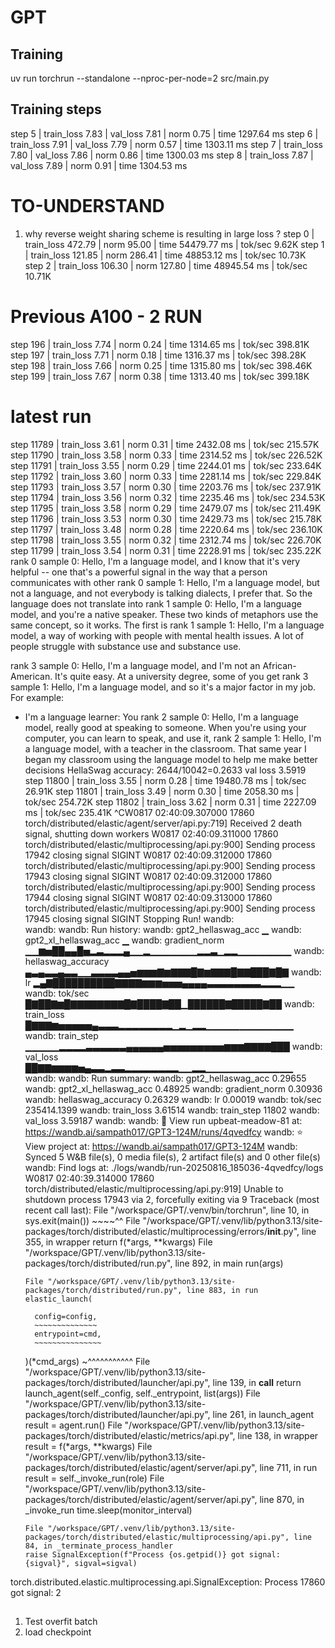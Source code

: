 # GPT

## Training
uv run torchrun --standalone --nproc-per-node=2 src/main.py

## Training steps

step 5   | train_loss 7.83  | val_loss 7.81  | norm 0.75  | time 1297.64 ms
step 6   | train_loss 7.91  | val_loss 7.79  | norm 0.57  | time 1303.11 ms
step 7   | train_loss 7.80  | val_loss 7.86  | norm 0.86  | time 1300.03 ms
step 8   | train_loss 7.87  | val_loss 7.89  | norm 0.91  | time 1304.53 ms

# TO-UNDERSTAND
1. 
    why reverse weight sharing scheme is resulting in large loss ?
    step 0   | train_loss 472.79 | norm 95.00 | time 54479.77 ms | tok/sec 9.62K
    step 1   | train_loss 121.85 | norm 286.41 | time 48853.12 ms | tok/sec 10.73K
    step 2   | train_loss 106.30 | norm 127.80 | time 48945.54 ms | tok/sec 10.71K


# Previous A100 - 2 RUN
step 196 | train_loss 7.74  | norm 0.24  | time 1314.65 ms | tok/sec 398.81K
step 197 | train_loss 7.71  | norm 0.18  | time 1316.37 ms | tok/sec 398.28K
step 198 | train_loss 7.66  | norm 0.25  | time 1315.80 ms | tok/sec 398.46K
step 199 | train_loss 7.67  | norm 0.38  | time 1313.40 ms | tok/sec 399.18K


# latest run
step 11789 | train_loss 3.61  | norm 0.31  | time 2432.08 ms | tok/sec 215.57K
step 11790 | train_loss 3.58  | norm 0.33  | time 2314.52 ms | tok/sec 226.52K
step 11791 | train_loss 3.55  | norm 0.29  | time 2244.01 ms | tok/sec 233.64K
step 11792 | train_loss 3.60  | norm 0.33  | time 2281.14 ms | tok/sec 229.84K
step 11793 | train_loss 3.57  | norm 0.30  | time 2203.76 ms | tok/sec 237.91K
step 11794 | train_loss 3.56  | norm 0.32  | time 2235.46 ms | tok/sec 234.53K
step 11795 | train_loss 3.58  | norm 0.29  | time 2479.07 ms | tok/sec 211.49K
step 11796 | train_loss 3.53  | norm 0.30  | time 2429.73 ms | tok/sec 215.78K
step 11797 | train_loss 3.48  | norm 0.28  | time 2220.64 ms | tok/sec 236.10K
step 11798 | train_loss 3.55  | norm 0.32  | time 2312.74 ms | tok/sec 226.70K
step 11799 | train_loss 3.54  | norm 0.31  | time 2228.91 ms | tok/sec 235.22K
rank 0 sample 0: Hello, I'm a language model, and I know that it's very helpful -- one that's a powerful signal in the way that a person communicates with other
rank 0 sample 1: Hello, I'm a language model, but not a language, and not everybody is talking dialects, I prefer that. So the language does not translate into
rank 1 sample 0: Hello, I'm a language model, and you're a native speaker. These two kinds of metaphors use the same concept, so it works. The first is
rank 1 sample 1: Hello, I'm a language model, a way of working with people with mental health issues. A lot of people struggle with substance use and substance use.

rank 3 sample 0: Hello, I'm a language model, and I'm not an African-American.
It's quite easy. At a university degree, some of you get
rank 3 sample 1: Hello, I'm a language model, and so it's a major factor in my job. For example:
- I'm a language learner: You
rank 2 sample 0: Hello, I'm a language model, really good at speaking to someone. When you're using your computer, you can learn to speak, and use it,
rank 2 sample 1: Hello, I'm a language model, with a teacher in the classroom. That same year I began my classroom using the language model to help me make better decisions
HellaSwag accuracy: 2644/10042=0.2633
val loss 3.5919
step 11800 | train_loss 3.55  | norm 0.28  | time 19480.78 ms | tok/sec 26.91K
step 11801 | train_loss 3.49  | norm 0.30  | time 2058.30 ms | tok/sec 254.72K
step 11802 | train_loss 3.62  | norm 0.31  | time 2227.09 ms | tok/sec 235.41K
^CW0817 02:40:09.307000 17860 torch/distributed/elastic/agent/server/api.py:719] Received 2 death signal, shutting down workers
W0817 02:40:09.311000 17860 torch/distributed/elastic/multiprocessing/api.py:900] Sending process 17942 closing signal SIGINT
W0817 02:40:09.312000 17860 torch/distributed/elastic/multiprocessing/api.py:900] Sending process 17943 closing signal SIGINT
W0817 02:40:09.312000 17860 torch/distributed/elastic/multiprocessing/api.py:900] Sending process 17944 closing signal SIGINT
W0817 02:40:09.313000 17860 torch/distributed/elastic/multiprocessing/api.py:900] Sending process 17945 closing signal SIGINT
Stopping Run!
wandb:                                                                                
wandb: 
wandb: Run history:
wandb:    gpt2_hellaswag_acc ▁
wandb: gpt2_xl_hellaswag_acc ▁
wandb:         gradient_norm ▁▁▆▅██▄▄█▅▂▃▂▂▂▄▁▁▂▁▁▁▁▁▁▁▂▂▃▁▂▂▁▁▁▁▁▁▁▁
wandb:    hellaswag_accuracy ▄▃▄▃▃▄▃▃▁▁▃▃▃▃▄▄▅▆▆▆▇▆▇▇▇█▇▆▇▇▇█▇▇███▇█▇
wandb:                    lr ▂▄▇██████████▇▇▇▇▆▆▆▅▅▅▄▄▄▄▃▃▃▃▃▃▃▃▂▂▂▁▁
wandb:               tok/sec █▇██▇▆█▇▇▇▇▇▇▇▇█▇████▇██▁██████▇█████▇██
wandb:            train_loss █▇▇▇▆▅▅▅▅▅▄▃▃▃▂▂▂▂▂▂▂▂▁▂▁▂▂▁▁▁▁▁▁▁▁▁▁▁▁▁
wandb:            train_step ▁▁▁▁▁▂▂▂▂▃▃▃▃▃▃▄▄▄▄▄▄▅▅▅▅▅▅▅▅▅▆▆▆▇▇▇▇███
wandb:              val_loss ██▇▇▆▆▆▆▅▄▃▃▂▃▃▂▂▂▂▂▂▂▂▁▁▂▂▁▁▁▁▁▁▁▁▁▁▁▁▁
wandb: 
wandb: Run summary:
wandb:    gpt2_hellaswag_acc 0.29655
wandb: gpt2_xl_hellaswag_acc 0.48925
wandb:         gradient_norm 0.30936
wandb:    hellaswag_accuracy 0.26329
wandb:                    lr 0.00019
wandb:               tok/sec 235414.1399
wandb:            train_loss 3.61514
wandb:            train_step 11802
wandb:              val_loss 3.59187
wandb: 
wandb: 🚀 View run upbeat-meadow-81 at: https://wandb.ai/sampath017/GPT3-124M/runs/4qvedfcy
wandb: ⭐️ View project at: https://wandb.ai/sampath017/GPT3-124M
wandb: Synced 5 W&B file(s), 0 media file(s), 2 artifact file(s) and 0 other file(s)
wandb: Find logs at: ./logs/wandb/run-20250816_185036-4qvedfcy/logs
W0817 02:40:39.314000 17860 torch/distributed/elastic/multiprocessing/api.py:919] Unable to shutdown process 17943 via 2, forcefully exiting via 9
Traceback (most recent call last):
  File "/workspace/GPT/.venv/bin/torchrun", line 10, in <module>
    sys.exit(main())
             ~~~~^^
  File "/workspace/GPT/.venv/lib/python3.13/site-packages/torch/distributed/elastic/multiprocessing/errors/__init__.py", line 355, in wrapper
    return f(*args, **kwargs)
  File "/workspace/GPT/.venv/lib/python3.13/site-packages/torch/distributed/run.py", line 892, in main
    run(args)
    ~~~^^^^^^
  File "/workspace/GPT/.venv/lib/python3.13/site-packages/torch/distributed/run.py", line 883, in run
    elastic_launch(
    ~~~~~~~~~~~~~~~
        config=config,
        ~~~~~~~~~~~~~~
        entrypoint=cmd,
        ~~~~~~~~~~~~~~~
    )(*cmd_args)
    ~^^^^^^^^^^^
  File "/workspace/GPT/.venv/lib/python3.13/site-packages/torch/distributed/launcher/api.py", line 139, in __call__
    return launch_agent(self._config, self._entrypoint, list(args))
  File "/workspace/GPT/.venv/lib/python3.13/site-packages/torch/distributed/launcher/api.py", line 261, in launch_agent
    result = agent.run()
  File "/workspace/GPT/.venv/lib/python3.13/site-packages/torch/distributed/elastic/metrics/api.py", line 138, in wrapper
    result = f(*args, **kwargs)
  File "/workspace/GPT/.venv/lib/python3.13/site-packages/torch/distributed/elastic/agent/server/api.py", line 711, in run
    result = self._invoke_run(role)
  File "/workspace/GPT/.venv/lib/python3.13/site-packages/torch/distributed/elastic/agent/server/api.py", line 870, in _invoke_run
    time.sleep(monitor_interval)
    ~~~~~~~~~~^^^^^^^^^^^^^^^^^^
  File "/workspace/GPT/.venv/lib/python3.13/site-packages/torch/distributed/elastic/multiprocessing/api.py", line 84, in _terminate_process_handler
    raise SignalException(f"Process {os.getpid()} got signal: {sigval}", sigval=sigval)
torch.distributed.elastic.multiprocessing.api.SignalException: Process 17860 got signal: 2


## 
1. Test overfit batch
2. load checkpoint  